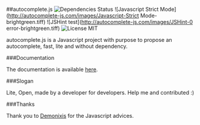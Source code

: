 ##autocomplete.js
![Dependencies Status](http://autocomplete-js.com/images/dependencies-none-brightgreen.tiff)
![Javascript Strict Mode](http://autocomplete-js.com/images/Javascript-Strict Mode-brightgreen.tiff)
![JSHint test](http://autocomplete-js.com/images/JSHint-0 error-brightgreen.tiff)
![License MIT](http://autocomplete-js.com/images/license-mit.tiff)

autocomplete.js is a Javascript project with purpose to propose an autocomplete, fast, lite and without dependency.

###Documentation

The documentation is available [here](http://autocomplete-js.com).

###Slogan

Lite, Open, made by a developer for developers. Help me and contributed :)

###Thanks

Thank you to [Demonixis](https://github.com/demonixis) for the Javascript advices.
